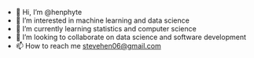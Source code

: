 - 👋 Hi, I’m @henphyte
- 👀 I’m interested in machine learning and data science
- 🌱 I’m currently learning statistics and computer science
- 💞️ I’m looking to collaborate on data science and software development
- 📫 How to reach me stevehen06@gmail.com

<!---
henphyte/henphyte is a ✨ special ✨ repository because its `README.md` (this file) appears on your GitHub profile.
You can click the Preview link to take a look at your changes.
--->
